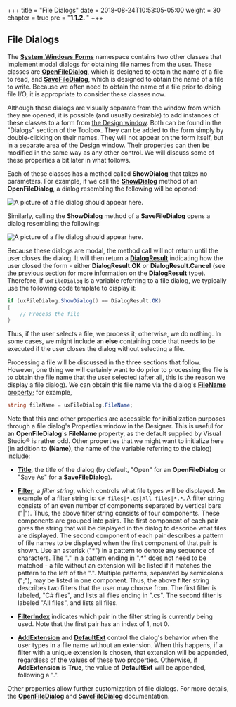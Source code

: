 +++
title = "File Dialogs"
date = 2018-08-24T10:53:05-05:00
weight = 30
chapter = true
pre = "<b>1.1.2. </b>"
+++

## File Dialogs

The [**System.Windows.Forms**](http://msdn.microsoft.com/en-us/library/system.windows.forms.aspx) namespace contains two other classes that implement modal dialogs for obtaining file names from the user. These classes are [**OpenFileDialog**](http://msdn.microsoft.com/en-us/library/system.windows.forms.openfiledialog\(v=vs.110\).aspx), which is designed to obtain the name of a file to read, and [**SaveFileDialog**](http://msdn.microsoft.com/en-us/library/system.windows.forms.savefiledialog\(v=vs.110\).aspx), which is designed to obtain the name of a file to write. Because we often need to obtain the name of a file prior to doing file I/O, it is appropriate to consider these classes now.

Although these dialogs are visually separate from the window from which they are opened, it is possible (and usually desirable) to add instances of these classes to a form from [the Design window](/~rhowell/DataStructures/redirect/design-window). Both can be found in the "Dialogs" section of the Toolbox. They can be added to the form simply by double-clicking on their names. They will not appear on the form itself, but in a separate area of the Design window. Their properties can then be modified in the same way as any other control. We will discuss some of these properties a bit later in what follows.

Each of these classes has a method called **ShowDialog** that takes no parameters. For example, if we call the [**ShowDialog**](http://msdn.microsoft.com/en-us/library/e61ft40c\(v=vs.110\).aspx) method of an **OpenFileDialog**, a dialog resembling the following will be opened:

![A picture of a file dialog should appear here.](open-file-dialog.jpg)

Similarly, calling the **ShowDialog** method of a **SaveFileDialog** opens a dialog resembling the following:

![A picture of a file dialog should appear here.](save-file-dialog.jpg)

Because these dialogs are modal, the method call will not return until the user closes the dialog. It will then return a [**DialogResult**](http://msdn.microsoft.com/en-us/library/system.windows.forms.dialogresult.aspx) indicating how the user closed the form - either **DialogResult.OK** or **DialogResult.Cancel** (see [the previous section](/~rhowell/DataStructures/redirect/message-boxes) for more information on the **DialogResult** type). Therefore, if `uxFileDialog` is a variable referring to a file dialog, we typically use the following code template to display it:

```C#
if (uxFileDialog.ShowDialog() == DialogResult.OK)
{
    // Process the file
}
```

Thus, if the user selects a file, we process it; otherwise, we do nothing. In some cases, we might include an **else** containing code that needs to be executed if the user closes the dialog without selecting a file.

Processing a file will be discussed in the three sections that follow. However, one thing we will certainly want to do prior to processing the file is to obtain the file name that the user selected (after all, this is the reason we display a file dialog). We can obtain this file name via the dialog's [**FileName**](http://msdn.microsoft.com/en-us/library/system.windows.forms.filedialog.filename\(v=vs.110\).aspx) [property](/~rhowell/DataStructures/redirect/properties); for example,

```C#
string fileName = uxFileDialog.FileName;
```

Note that this and other properties are accessible for initialization purposes through a file dialog's Properties window in the Designer. This is useful for an **OpenFileDialog**'s **FileName** property, as the default supplied by Visual Studio® is rather odd. Other properties that we might want to initialize here (in addition to **(Name)**, the name of the variable referring to the dialog) include:

- [**Title**](http://msdn.microsoft.com/en-us/library/system.windows.forms.filedialog.title\(v=vs.110\).aspx), the title of the dialog (by default, "Open" for an **OpenFileDialog** or "Save As" for a **SaveFileDialog**).

- [**Filter**](http://msdn.microsoft.com/en-us/library/system.windows.forms.filedialog.filter\(v=vs.110\).aspx),     a *filter string*, which controls what file types will be displayed. An example of a filter string is: `C# files|*.cs|All files|*.*`. A filter string consists of an even number of components separated by vertical bars ("|"). Thus, the above filter string consists of four components. These components are grouped into pairs. The first component of each pair gives the string that will be displayed in the dialog to describe what files are displayed. The second component of each pair describes a pattern of file names to be displayed when the first component of that pair is shown. Use an asterisk ("\*") in a pattern to denote any sequence of characters. The "." in a pattern ending in ".\*" does not need to be matched - a file without an extension will be listed if it matches the pattern to the left of the ".". Multiple patterns, separated by semicolons (";"), may be listed in one component. Thus, the above filter string describes two filters that the user may choose from. The first filter is labeled, "C\# files", and lists all files ending in ".cs". The second filter is labeled "All files", and lists all files.

- [**FilterIndex**](http://msdn.microsoft.com/en-us/library/system.windows.forms.filedialog.filterindex\(v=vs.110\).aspx) indicates which pair in the filter string is currently being used. Note that the first pair has an index of 1, not 0.

- [**AddExtension**](http://msdn.microsoft.com/en-us/library/system.windows.forms.filedialog.addextension\(v=vs.110\).aspx) and [**DefaultExt**](http://msdn.microsoft.com/en-us/library/system.windows.forms.filedialog.defaultext\(v=vs.110\).aspx) control the dialog's behavior when the user types in a file name without an extension. When this happens, if a filter with a unique extension is chosen, that extension will be appended, regardless of the values of these two properties. Otherwise, if **AddExtension** is **True**, the value of **DefaultExt** will be appended, following a ".".

Other properties allow further customization of file dialogs. For more details, the [**OpenFileDialog**](http://msdn.microsoft.com/en-us/library/system.windows.forms.openfiledialog\(v=vs.110\).aspx) and [**SaveFileDialog**](http://msdn.microsoft.com/en-us/library/system.windows.forms.savefiledialog\(v=vs.110\).aspx) documentation.
